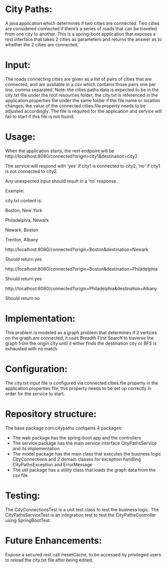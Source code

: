 City Paths:
============

A java application which determines if two cities are connected. Two cities are considered connected if there’s a series of roads that can be traveled from one city to another.
This is a spring-boot application that exposes a rest interface that takes 2 cities as parameters and returns the answer as to whether the 2 cities are connected.

Input:
======
The roads connecting cities are given as a list of pairs of cities that are connected, and are available in a csv which contains those pairs one per line, comma separated.
Note: the cities paths data is expected to be in the city.txt file under the root resources folder, the city.txt is referenced in the application.properties file under the same folder
if the file name or location changes, the value of the connected.cities.file property needs to be adjusted accordingly.
The file is required for the application and service will fail to start if this file is not found.


Usage:
=======
When the application starts, the rest endpoint will be
http://localhost:8080/connected?origin=city1&destination=city2

The service will respond with ‘yes’ if city1 is connected to city2, ’no’ if city1 is not connected to city2.

Any unexpected input should result in a ’no’ response.

Example:

city.txt content is:

Boston, New York

Philadelphia, Newark

Newark, Boston

Trenton, Albany

http://localhost:8080/connected?origin=Boston&destination=Newark

Should return yes

http://localhost:8080/connected?origin=Boston&destination=Philadelphia

Should return yes

http://localhost:8080/connected?origin=Philadelphia&destination=Albany

Should return no


Implementation:
===============
This problem is modeled as a graph problem that determines if 2 vertices on the graph are connected, it uses Breadth First Search to traverse the graph from
the origin city until it either finds the destination city or BFS is exhausted with no match


Configuration:
===============
The city.txt input file is configured via connected.cities.file property in the application.properties file, this property needs to be set up correctly in order for the service to start.

Repository structure:
======================
The base package com.citypaths contqains 4 packages:
- The web package has the spring-boot app and the controllers
- The service package has the main service interface CityPathsService and its implementation
- The model package has the main class that executes the business logic CityConnections and 2 domain classes for exception handling CityPathsException and ErrorMessage
- The util package has a utility class that loads the graph data from the csv file.

Testing:
========
The CityConnectionsTest is a unit test class to test the business logic.
The CityPathsServiceTest is an integration test to test the CityPathsController using SpringBootTest.

Future Enhancements:
====================
Expose a secured rest call /resetCache, to be accessed by privileged users to reload the city.txt file after being edited.